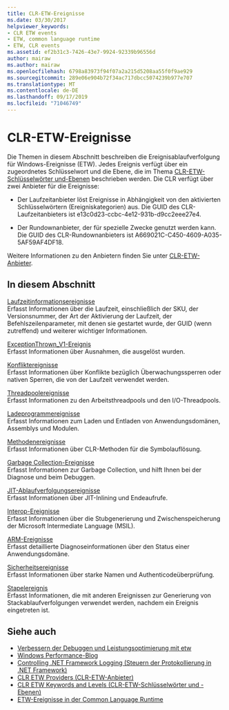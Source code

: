 ```yaml
---
title: CLR-ETW-Ereignisse
ms.date: 03/30/2017
helpviewer_keywords:
- CLR ETW events
- ETW, common language runtime
- ETW, CLR events
ms.assetid: ef2b31c3-7426-43e7-9924-92339b96556d
author: mairaw
ms.author: mairaw
ms.openlocfilehash: 6798a83973f94f07a2a215d5208aa55f0f9ae929
ms.sourcegitcommit: 289e06e904b72f34ac717dbcc5074239b977e707
ms.translationtype: MT
ms.contentlocale: de-DE
ms.lasthandoff: 09/17/2019
ms.locfileid: "71046749"
---
```

# <a name="clr-etw-events"></a>CLR-ETW-Ereignisse
Die Themen in diesem Abschnitt beschreiben die Ereignisablaufverfolgung für Windows-Ereignisse (ETW). Jedes Ereignis verfügt über ein zugeordnetes Schlüsselwort und die Ebene, die im Thema [CLR-ETW-Schlüsselwörter und-Ebenen](clr-etw-keywords-and-levels.md) beschrieben werden. Die CLR verfügt über zwei Anbieter für die Ereignisse:  
  
- Der Laufzeitanbieter löst Ereignisse in Abhängigkeit von den aktivierten Schlüsselwörtern (Ereigniskategorien) aus. Die GUID des CLR-Laufzeitanbieters ist e13c0d23-ccbc-4e12-931b-d9cc2eee27e4.  
  
- Der Rundownanbieter, der für spezielle Zwecke genutzt werden kann. Die GUID des CLR-Rundownanbieters ist A669021C-C450-4609-A035-5AF59AF4DF18.  
  
 Weitere Informationen zu den Anbietern finden Sie unter [CLR-ETW-Anbieter](clr-etw-providers.md).  
  
## <a name="in-this-section"></a>In diesem Abschnitt  
 [Laufzeitinformationsereignisse](runtime-information-etw-events.md)  
 Erfasst Informationen über die Laufzeit, einschließlich der SKU, der Versionsnummer, der Art der Aktivierung der Laufzeit, der Befehlszeilenparameter, mit denen sie gestartet wurde, der GUID (wenn zutreffend) und weiterer wichtiger Informationen.  
  
 [ExceptionThrown_V1-Ereignis](exception-thrown-v1-etw-event.md)  
 Erfasst Informationen über Ausnahmen, die ausgelöst wurden.  
  
 [Konfliktereignisse](contention-etw-events.md)  
 Erfasst Informationen über Konflikte bezüglich Überwachungssperren oder nativen Sperren, die von der Laufzeit verwendet werden.  
  
 [Threadpoolereignisse](thread-pool-etw-events.md)  
 Erfasst Informationen zu den Arbeitsthreadpools und den I/O-Threadpools.  
  
 [Ladeprogrammereignisse](loader-etw-events.md)  
 Erfasst Informationen zum Laden und Entladen von Anwendungsdomänen, Assemblys und Modulen.  
  
 [Methodenereignisse](method-etw-events.md)  
 Erfasst Informationen über CLR-Methoden für die Symbolauflösung.  
  
 [Garbage Collection-Ereignisse](garbage-collection-etw-events.md)  
 Erfasst Informationen zur Garbage Collection, und hilft Ihnen bei der Diagnose und beim Debuggen.  
  
 [JIT-Ablaufverfolgungsereignisse](jit-tracing-etw-events.md)  
 Erfasst Informationen über JIT-Inlining und Endeaufrufe.  
  
 [Interop-Ereignisse](interop-etw-events.md)  
 Erfasst Informationen über die Stubgenerierung und Zwischenspeicherung der Microsoft Intermediate Language (MSIL).  
  
 [ARM-Ereignisse](application-domain-resource-monitoring-arm-etw-events.md)  
 Erfasst detaillierte Diagnoseinformationen über den Status einer Anwendungsdomäne.  
  
 [Sicherheitsereignisse](security-etw-events.md)  
 Erfasst Informationen über starke Namen und Authenticodeüberprüfung.  
  
 [Stapelereignis](stack-etw-event.md)  
 Erfasst Informationen, die mit anderen Ereignissen zur Generierung von Stackablaufverfolgungen verwendet werden, nachdem ein Ereignis eingetreten ist.  
  
## <a name="see-also"></a>Siehe auch

- [Verbessern der Debuggen und Leistungsoptimierung mit etw](https://go.microsoft.com/fwlink/?LinkId=179696)
- [Windows Performance-Blog](https://go.microsoft.com/fwlink/?LinkId=179509)
- [Controlling .NET Framework Logging (Steuern der Protokollierung in .NET Framework)](controlling-logging.md)
- [CLR ETW Providers (CLR-ETW-Anbieter)](clr-etw-providers.md)
- [CLR ETW Keywords and Levels (CLR-ETW-Schlüsselwörter und -Ebenen)](clr-etw-keywords-and-levels.md)
- [ETW-Ereignisse in der Common Language Runtime](etw-events-in-the-common-language-runtime.md)
